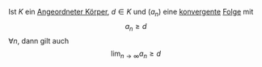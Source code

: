 Ist $K$ ein [Angeordneter Körper](Angeordneter%20Körper.md), $d\in K$ und $(a_n)$ eine [konvergente](Konvergenz.md) [Folge](Folgen.md) mit $$a_n \geq d$$
$\forall n$, dann gilt auch
$$\lim_{n\to\infty} a_n \geq d$$